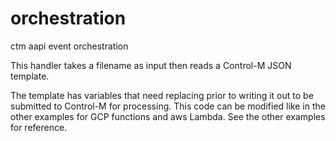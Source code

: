 # orchestration
ctm aapi event orchestration

This handler takes a filename as input then reads a Control-M JSON template.

The template has variables that need replacing prior to writing it out to be submitted to Control-M for processing.
This code can be modified like in the other examples for GCP functions and aws Lambda.
See the other examples for reference.
